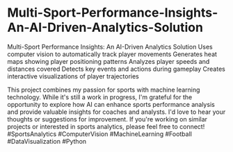 # Multi-Sport-Performance-Insights-An-AI-Driven-Analytics-Solution
Multi-Sport Performance Insights: An AI-Driven Analytics Solution
Uses computer vision to automatically track player movements
Generates heat maps showing player positioning patterns
Analyzes player speeds and distances covered
Detects key events and actions during gameplay
Creates interactive visualizations of player trajectories

This project combines my passion for sports with machine learning technology. While it's still a work in progress, I'm grateful for the opportunity to explore how AI can enhance sports performance analysis and provide valuable insights for coaches and analysts.
I'd love to hear your thoughts or suggestions for improvement. If you're working on similar projects or interested in sports analytics, please feel free to connect!
#SportsAnalytics #ComputerVision #MachineLearning #Football #DataVisualization #Python
